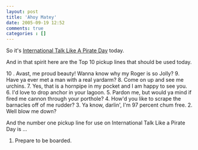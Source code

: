 ```yaml
---
layout: post
title: 'Ahoy Matey'
date: 2005-09-19 12:52
comments: true
categories : []
---  
```


So it's <a href="http://www.talklikeapirate.com/piratehome.html">International Talk Like A Pirate Day</a> today.

And in that spirit here are the Top 10 pickup lines that should be used today.

10 . Avast, me proud beauty! Wanna know why my Roger is so Jolly?
9. Have ya ever met a man with a real yardarm?
8. Come on up and see me urchins.
7. Yes, that is a hornpipe in my pocket and I am happy to see you.
6. I'd love to drop anchor in your lagoon.
5. Pardon me, but would ya mind if fired me cannon through your porthole?
4. How'd you like to scrape the barnacles off of me rudder?
3. Ya know, darlin', I'm 97 percent chum free.
2. Well blow me down?

And the number one pickup line for use on International Talk Like a Pirate Day is ...

1. Prepare to be boarded.



